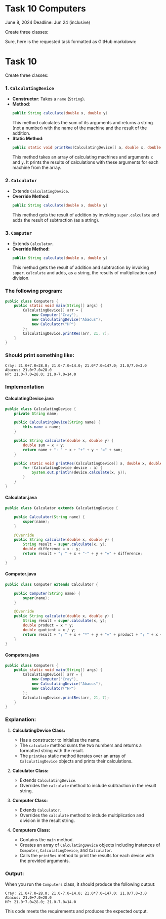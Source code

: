 # Task 10 Computers

June 8, 2024
Deadline: Jun 24 (inclusive)

Create three classes:

Sure, here is the requested task formatted as GitHub markdown:

# Task 10

Create three classes:

### 1. `CalculatingDevice`
- **Constructor**: Takes a `name` (`String`).
- **Method**: 
  ```java
  public String calculate(double x, double y)
  ```
  This method calculates the sum of its arguments and returns a string (not a number) with the name of the machine and the result of the addition.
- **Static Method**:
  ```java
  public static void printRes(CalculatingDevice[] a, double x, double y)
  ```
  This method takes an array of calculating machines and arguments `x` and `y`. It prints the results of calculations with these arguments for each machine from the array.

### 2. `Calculator`
- Extends `CalculatingDevice`.
- **Override Method**:
  ```java
  public String calculate(double x, double y)
  ```
  This method gets the result of addition by invoking `super.calculate` and adds the result of subtraction (as a string).

### 3. `Computer`
- Extends `Calculator`.
- **Override Method**:
  ```java
  public String calculate(double x, double y)
  ```
  This method gets the result of addition and subtraction by invoking `super.calculate` and adds, as a string, the results of multiplication and division.

### The following program:

```java
public class Computers {
    public static void main(String[] args) {
        CalculatingDevice[] arr = {
            new Computer("Cray"),
            new CalculatingDevice("Abacus"),
            new Calculator("HP")
        };
        CalculatingDevice.printRes(arr, 21, 7);
    }
}
```

### Should print something like:

```
Cray: 21.0+7.0=28.0; 21.0-7.0=14.0; 21.0*7.0=147.0; 21.0/7.0=3.0
Abacus: 21.0+7.0=28.0
HP: 21.0+7.0=28.0; 21.0-7.0=14.0
```

### Implementation

#### CalculatingDevice.java

```java
public class CalculatingDevice {
    private String name;

    public CalculatingDevice(String name) {
        this.name = name;
    }

    public String calculate(double x, double y) {
        double sum = x + y;
        return name + ": " + x + "+" + y + "=" + sum;
    }

    public static void printRes(CalculatingDevice[] a, double x, double y) {
        for (CalculatingDevice device : a) {
            System.out.println(device.calculate(x, y));
        }
    }
}
```

#### Calculator.java

```java
public class Calculator extends CalculatingDevice {

    public Calculator(String name) {
        super(name);
    }

    @Override
    public String calculate(double x, double y) {
        String result = super.calculate(x, y);
        double difference = x - y;
        return result + "; " + x + "-" + y + "=" + difference;
    }
}
```

#### Computer.java

```java
public class Computer extends Calculator {

    public Computer(String name) {
        super(name);
    }

    @Override
    public String calculate(double x, double y) {
        String result = super.calculate(x, y);
        double product = x * y;
        double quotient = x / y;
        return result + "; " + x + "*" + y + "=" + product + "; " + x + "/" + y + "=" + quotient;
    }
}
```

#### Computers.java

```java
public class Computers {
    public static void main(String[] args) {
        CalculatingDevice[] arr = {
            new Computer("Cray"),
            new CalculatingDevice("Abacus"),
            new Calculator("HP")
        };
        CalculatingDevice.printRes(arr, 21, 7);
    }
}
```

### Explanation:

1. **CalculatingDevice Class:**
   - Has a constructor to initialize the name.
   - The `calculate` method sums the two numbers and returns a formatted string with the result.
   - The `printRes` static method iterates over an array of `CalculatingDevice` objects and prints their calculations.

2. **Calculator Class:**
   - Extends `CalculatingDevice`.
   - Overrides the `calculate` method to include subtraction in the result string.

3. **Computer Class:**
   - Extends `Calculator`.
   - Overrides the `calculate` method to include multiplication and division in the result string.

4. **Computers Class:**
   - Contains the `main` method.
   - Creates an array of `CalculatingDevice` objects including instances of `Computer`, `CalculatingDevice`, and `Calculator`.
   - Calls the `printRes` method to print the results for each device with the provided arguments.

### Output:

When you run the `Computers` class, it should produce the following output:

```
Cray: 21.0+7.0=28.0; 21.0-7.0=14.0; 21.0*7.0=147.0; 21.0/7.0=3.0
Abacus: 21.0+7.0=28.0
HP: 21.0+7.0=28.0; 21.0-7.0=14.0
```

This code meets the requirements and produces the expected output.
